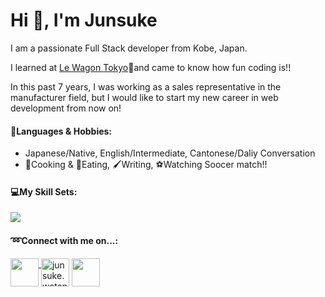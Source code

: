 <h1 align="left">Hi 👋, I'm Junsuke</h1>
<p align="left">I am a passionate Full Stack developer from Kobe, Japan.</p>

<p align="left">I learned at <a href="https://www.lewagon.com/tokyo">Le Wagon Tokyo</a>🚌and came to know how fun coding is!!</p>
<p align="left">In this past 7 years, I was working as a sales representative in the manufacturer field, but I would like to start my new career in web development from now on! </p>

<h4 align="left">👤Languages & Hobbies:</h5>
<ul>
<li>Japanese/Native, English/Intermediate, Cantonese/Daliy Conversation</li>
<li>🍳Cooking & 🍺Eating, 🖌Writing, ⚽️Watching Soocer match!!</li>
</ul>



<h4 align="left">💻My Skill Sets:</h5>
<div>
<img align="top" src="https://skillicons.dev/icons?i=ruby,rails,postgres,js,ts,react,next,html,css,sass,bootstrap,heroku,netlify,vercel,figma&perline=5" />&nbsp;&nbsp;&nbsp;&nbsp;&nbsp;&nbsp;&nbsp;
<!-- <img height="165" align="top" src="https://github-readme-stats.vercel.app/api/top-langs/?username=atsumu22&layout=donut" /> -->
</div>

    
<h4 align="left">➿Connect with me on...:</h4>
<p align="left">
<a href="https://www.linkedin.com/in/atsumu22/" target="blank">
   <img align="top" src="https://skillicons.dev/icons?i=linkedin" height="45" width="45" />
</a>
<a href="https://fb.com/junsuke.watanabe3" target="blank"><img align="top" src="https://raw.githubusercontent.com/rahuldkjain/github-profile-readme-generator/master/src/images/icons/Social/facebook.svg" alt="junsuke.watanabe3" height="45" width="45" /></a>
<a href="https://instagram.com/atsumu22" target="blank"><img align="top" src="https://skillicons.dev/icons?i=instagram" height="45" width="45" /></a>
</p>
